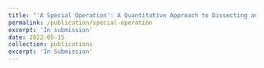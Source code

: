 ```yaml
---
title: "'A Special Operation': A Quantitative Approach to Dissecting and Comparing Different Media Ecoystems' Coverage of the Russo-Ukrainian War"
permalink: /publication/special-operation
excerpt: 'In submission'
date: 2022-05-15
collection: publications
excerpt: 'In Submission'
---
```

